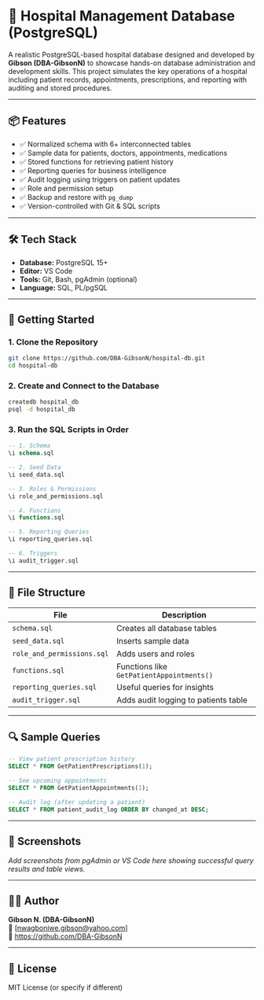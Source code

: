 
# 🏥 Hospital Management Database (PostgreSQL)

A realistic PostgreSQL-based hospital database designed and developed by **Gibson (DBA-GibsonN)** to showcase hands-on database administration and development skills. This project simulates the key operations of a hospital including patient records, appointments, prescriptions, and reporting with auditing and stored procedures.

---

## 📦 Features

- ✅ Normalized schema with 6+ interconnected tables
- ✅ Sample data for patients, doctors, appointments, medications
- ✅ Stored functions for retrieving patient history
- ✅ Reporting queries for business intelligence
- ✅ Audit logging using triggers on patient updates
- ✅ Role and permission setup
- ✅ Backup and restore with `pg_dump`
- ✅ Version-controlled with Git & SQL scripts

---

## 🛠 Tech Stack

- **Database:** PostgreSQL 15+
- **Editor:** VS Code
- **Tools:** Git, Bash, pgAdmin (optional)
- **Language:** SQL, PL/pgSQL

---

## 🚀 Getting Started

### 1. Clone the Repository

```bash
git clone https://github.com/DBA-GibsonN/hospital-db.git
cd hospital-db
```

### 2. Create and Connect to the Database

```bash
createdb hospital_db
psql -d hospital_db
```

### 3. Run the SQL Scripts in Order

```sql
-- 1. Schema
\i schema.sql

-- 2. Seed Data
\i seed_data.sql

-- 3. Roles & Permissions
\i role_and_permissions.sql

-- 4. Functions
\i functions.sql

-- 5. Reporting Queries
\i reporting_queries.sql

-- 6. Triggers
\i audit_trigger.sql
```

---

## 📂 File Structure

| File | Description |
|------|-------------|
| `schema.sql` | Creates all database tables |
| `seed_data.sql` | Inserts sample data |
| `role_and_permissions.sql` | Adds users and roles |
| `functions.sql` | Functions like `GetPatientAppointments()` |
| `reporting_queries.sql` | Useful queries for insights |
| `audit_trigger.sql` | Adds audit logging to patients table |

---

## 🔍 Sample Queries

```sql
-- View patient prescription history
SELECT * FROM GetPatientPrescriptions(1);

-- See upcoming appointments
SELECT * FROM GetPatientAppointments(1);

-- Audit log (after updating a patient)
SELECT * FROM patient_audit_log ORDER BY changed_at DESC;
```

---

## 📸 Screenshots

_Add screenshots from pgAdmin or VS Code here showing successful query results and table views._

---

## 👨‍💻 Author

**Gibson N. (DBA-GibsonN)**  
📧 [nwagboniwe.gibson@yahoo.com]  
🔗 https://github.com/DBA-GibsonN

---

## 📝 License

MIT License (or specify if different)
